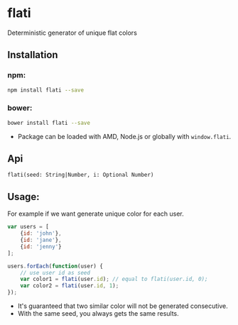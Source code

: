 # flati

Deterministic generator of unique flat colors

## Installation

### npm:
```sh
npm install flati --save
```

### bower:
```sh
bower install flati --save
```

* Package can be loaded with AMD, Node.js or globally with `window.flati`.

## Api

`flati(seed: String|Number, i: Optional Number)`

## Usage:

For example if we want generate unique color for each user.

```javascript
var users = [
    {id: 'john'},
    {id: 'jane'},
    {id: 'jenny'}
];

users.forEach(function(user) {
    // use user id as seed
    var color1 = flati(user.id); // equal to flati(user.id, 0);
    var color2 = flati(user.id, 1);
});
```

* It's guaranteed that two similar color will not be generated consecutive.
* With the same seed, you always gets the same results.
